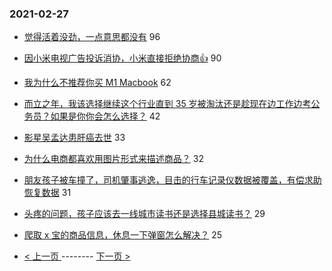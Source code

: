 ### 2021-02-27 
- [觉得活着没劲，一点意思都没有](https://www.v2ex.com/t/756630) 96
- [因小米电视广告投诉消协，小米直接拒绝协商👍](https://www.v2ex.com/t/756703) 90
- [我为什么不推荐你买 M1 Macbook](https://www.v2ex.com/t/756744) 62
- [而立之年，我该选择继续这个行业直到 35 岁被淘汰还是趁现在边工作边考公务员？如果是你你会怎么选择？](https://www.v2ex.com/t/756688) 42
- [影星吴孟达患肝癌去世](https://www.v2ex.com/t/756771) 33
- [为什么电商都喜欢用图片形式来描述商品？](https://www.v2ex.com/t/756683) 32
- [朋友孩子被车撞了，司机肇事逃逸，目击的行车记录仪数据被覆盖，有偿求助恢复数据](https://www.v2ex.com/t/756641) 31
- [头疼的问题，孩子应该去一线城市读书还是选择县城读书？](https://www.v2ex.com/t/756752) 29
- [爬取 x 宝的商品信息，休息一下弹窗怎么解决？](https://www.v2ex.com/t/756671) 25 

- [ < 上一页 ](https://github.com/able8/v2ex-hot-record/blob/master/2021-02-26.md) -------- [ 下一页 > ](https://github.com/able8/v2ex-hot-record/blob/master/2021-02-28.md)